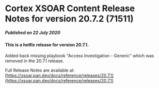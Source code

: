 # Cortex XSOAR Content Release Notes for version 20.7.2 (71511)
##### Published on 22 July 2020
#### This is a hotfix release for version 20.7.1.

Added back missing playbook "Access Investigation - Generic" which was removed in the 20.7.1 release.

Full Release Notes are available at: [https://xsoar.pan.dev/docs/reference/releases/20.7.1](https://xsoar.pan.dev/docs/reference/releases/20.7.1)